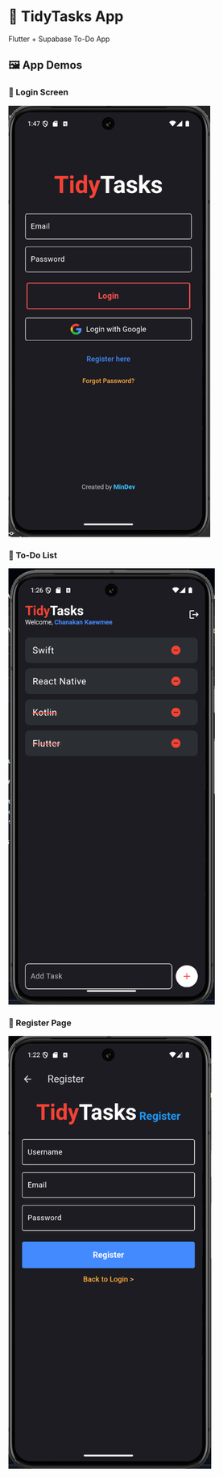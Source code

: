 # 📱 TidyTasks App

Flutter + Supabase To-Do App

## 🖼️ App Demos

### 📌 Login Screen
![Login](screenshots/login_demo.png)

### 📝 To-Do List
![To-Do List](screenshots/tasks_demo.png)

### 👤 Register Page
![Register](screenshots/register_demo.png)
